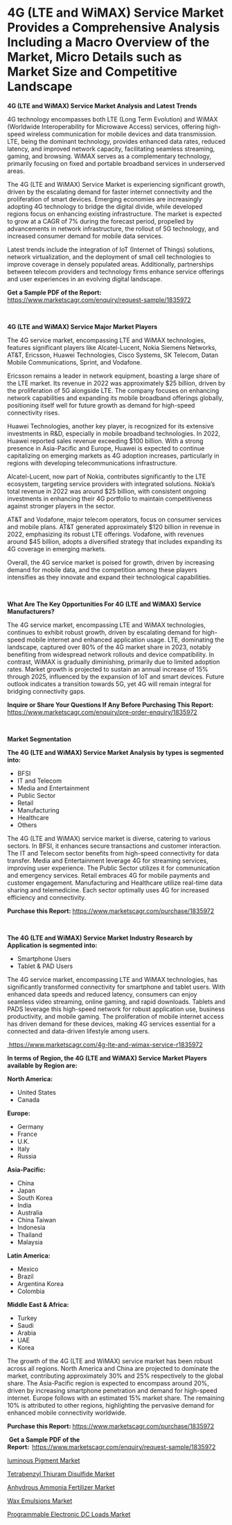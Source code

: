 <p><h1>4G (LTE and WiMAX) Service Market Provides a Comprehensive Analysis Including a Macro Overview of the Market, Micro Details such as Market Size and Competitive Landscape</h1></p><p><strong>4G (LTE and WiMAX) Service Market Analysis and Latest Trends</strong></p>
<p><p>4G technology encompasses both LTE (Long Term Evolution) and WiMAX (Worldwide Interoperability for Microwave Access) services, offering high-speed wireless communication for mobile devices and data transmission. LTE, being the dominant technology, provides enhanced data rates, reduced latency, and improved network capacity, facilitating seamless streaming, gaming, and browsing. WiMAX serves as a complementary technology, primarily focusing on fixed and portable broadband services in underserved areas.</p><p>The 4G (LTE and WiMAX) Service Market is experiencing significant growth, driven by the escalating demand for faster internet connectivity and the proliferation of smart devices. Emerging economies are increasingly adopting 4G technology to bridge the digital divide, while developed regions focus on enhancing existing infrastructure. The market is expected to grow at a CAGR of 7% during the forecast period, propelled by advancements in network infrastructure, the rollout of 5G technology, and increased consumer demand for mobile data services.</p><p>Latest trends include the integration of IoT (Internet of Things) solutions, network virtualization, and the deployment of small cell technologies to improve coverage in densely populated areas. Additionally, partnerships between telecom providers and technology firms enhance service offerings and user experiences in an evolving digital landscape.</p></p>
<p><strong>Get a Sample PDF of the Report:&nbsp;</strong> <a href="https://www.marketscagr.com/enquiry/request-sample/1835972?utm_campaign=1694&utm_medium=2&utm_source=Github&utm_content=ia&utm_term=16102024&utm_id=4g-lte-and-wimax-service">https://www.marketscagr.com/enquiry/request-sample/1835972</a></p>
<p>&nbsp;</p>
<p><strong>4G (LTE and WiMAX) Service Major Market Players</strong></p>
<p><p>The 4G service market, encompassing LTE and WiMAX technologies, features significant players like Alcatel-Lucent, Nokia Siemens Networks, AT&T, Ericsson, Huawei Technologies, Cisco Systems, SK Telecom, Datan Mobile Communications, Sprint, and Vodafone. </p><p>Ericsson remains a leader in network equipment, boasting a large share of the LTE market. Its revenue in 2022 was approximately $25 billion, driven by the proliferation of 5G alongside LTE. The company focuses on enhancing network capabilities and expanding its mobile broadband offerings globally, positioning itself well for future growth as demand for high-speed connectivity rises.</p><p>Huawei Technologies, another key player, is recognized for its extensive investments in R&D, especially in mobile broadband technologies. In 2022, Huawei reported sales revenue exceeding $100 billion. With a strong presence in Asia-Pacific and Europe, Huawei is expected to continue capitalizing on emerging markets as 4G adoption increases, particularly in regions with developing telecommunications infrastructure.</p><p>Alcatel-Lucent, now part of Nokia, contributes significantly to the LTE ecosystem, targeting service providers with integrated solutions. Nokia’s total revenue in 2022 was around $25 billion, with consistent ongoing investments in enhancing their 4G portfolio to maintain competitiveness against stronger players in the sector.</p><p>AT&T and Vodafone, major telecom operators, focus on consumer services and mobile plans. AT&T generated approximately $120 billion in revenue in 2022, emphasizing its robust LTE offerings. Vodafone, with revenues around $45 billion, adopts a diversified strategy that includes expanding its 4G coverage in emerging markets.</p><p>Overall, the 4G service market is poised for growth, driven by increasing demand for mobile data, and the competition among these players intensifies as they innovate and expand their technological capabilities.</p></p>
<p>&nbsp;</p>
<p><strong>What Are The Key Opportunities For 4G (LTE and WiMAX) Service Manufacturers?</strong></p>
<p><p>The 4G service market, encompassing LTE and WiMAX technologies, continues to exhibit robust growth, driven by escalating demand for high-speed mobile internet and enhanced application usage. LTE, dominating the landscape, captured over 80% of the 4G market share in 2023, notably benefiting from widespread network rollouts and device compatibility. In contrast, WiMAX is gradually diminishing, primarily due to limited adoption rates. Market growth is projected to sustain an annual increase of 15% through 2025, influenced by the expansion of IoT and smart devices. Future outlook indicates a transition towards 5G, yet 4G will remain integral for bridging connectivity gaps.</p></p>
<p><strong>Inquire or Share Your Questions If Any Before Purchasing This Report:</strong> <a href="https://www.marketscagr.com/enquiry/pre-order-enquiry/1835972?utm_campaign=1694&utm_medium=2&utm_source=Github&utm_content=ia&utm_term=16102024&utm_id=4g-lte-and-wimax-service">https://www.marketscagr.com/enquiry/pre-order-enquiry/1835972</a></p>
<p>&nbsp;</p>
<p><strong>Market Segmentation</strong></p>
<p><strong>The 4G (LTE and WiMAX) Service Market Analysis by types is segmented into:</strong></p>
<p><ul><li>BFSI</li><li>IT and Telecom</li><li>Media and Entertainment</li><li>Public Sector</li><li>Retail</li><li>Manufacturing</li><li>Healthcare</li><li>Others</li></ul></p>
<p><p>The 4G (LTE and WiMAX) service market is diverse, catering to various sectors. In BFSI, it enhances secure transactions and customer interaction. The IT and Telecom sector benefits from high-speed connectivity for data transfer. Media and Entertainment leverage 4G for streaming services, improving user experience. The Public Sector utilizes it for communication and emergency services. Retail embraces 4G for mobile payments and customer engagement. Manufacturing and Healthcare utilize real-time data sharing and telemedicine. Each sector optimally uses 4G for increased efficiency and connectivity.</p></p>
<p><strong>Purchase this Report:&nbsp;</strong><a href="https://www.marketscagr.com/purchase/1835972?utm_campaign=1694&utm_medium=2&utm_source=Github&utm_content=ia&utm_term=16102024&utm_id=4g-lte-and-wimax-service">https://www.marketscagr.com/purchase/1835972</a></p>
<p>&nbsp;</p>
<p><strong>The 4G (LTE and WiMAX) Service Market Industry Research by Application is segmented into:</strong></p>
<p><ul><li>Smartphone Users</li><li>Tablet & PAD Users</li></ul></p>
<p><p>The 4G service market, encompassing LTE and WiMAX technologies, has significantly transformed connectivity for smartphone and tablet users. With enhanced data speeds and reduced latency, consumers can enjoy seamless video streaming, online gaming, and rapid downloads. Tablets and PADS leverage this high-speed network for robust application use, business productivity, and mobile gaming. The proliferation of mobile internet access has driven demand for these devices, making 4G services essential for a connected and data-driven lifestyle among users.</p></p>
<p><a href="https://www.marketscagr.com/4g-lte-and-wimax-service-r1835972?utm_campaign=1694&utm_medium=2&utm_source=Github&utm_content=ia&utm_term=16102024&utm_id=4g-lte-and-wimax-service">&nbsp;https://www.marketscagr.com/4g-lte-and-wimax-service-r1835972</a></p>
<p><strong>In terms of Region, the 4G (LTE and WiMAX) Service Market Players available by Region are:</strong></p>
<p>
    <p> <strong> North America: </strong>
        <ul>
            <li>United States</li>
            <li>Canada</li>
        </ul>
        </p> 
    <p> <strong> Europe: </strong>
        <ul>
            <li>Germany</li>
            <li>France</li>
            <li>U.K.</li>
            <li>Italy</li>
            <li>Russia</li>
        </ul>
        </p> 
    <p> <strong> Asia-Pacific: </strong>
        <ul>
            <li>China</li>
            <li>Japan</li>
            <li>South Korea</li>
            <li>India</li>
            <li>Australia</li>
            <li>China Taiwan</li>
            <li>Indonesia</li>
            <li>Thailand</li>
            <li>Malaysia</li>
        </ul>
        </p> 
    <p> <strong> Latin America: </strong>
        <ul>
            <li>Mexico</li>
            <li>Brazil</li>
            <li>Argentina Korea</li>
            <li>Colombia</li>
        </ul>
        </p> 
    <p> <strong> Middle East & Africa: </strong>
        <ul>
            <li>Turkey</li>
            <li>Saudi</li>
            <li>Arabia</li>
            <li>UAE</li>
            <li>Korea</li>
        </ul>
    </p>
    </p>
<p><p>The growth of the 4G (LTE and WiMAX) service market has been robust across all regions. North America and China are projected to dominate the market, contributing approximately 30% and 25% respectively to the global share. The Asia-Pacific region is expected to encompass around 20%, driven by increasing smartphone penetration and demand for high-speed internet. Europe follows with an estimated 15% market share. The remaining 10% is attributed to other regions, highlighting the pervasive demand for enhanced mobile connectivity worldwide.</p></p>
<p><strong>Purchase this Report: </strong><a href="https://www.marketscagr.com/purchase/1835972?utm_campaign=1694&utm_medium=2&utm_source=Github&utm_content=ia&utm_term=16102024&utm_id=4g-lte-and-wimax-service">https://www.marketscagr.com/purchase/1835972</a></p>
<p>&nbsp;<strong>Get a Sample PDF of the Report:&nbsp;&nbsp;</strong><a href="https://www.marketscagr.com/enquiry/request-sample/1835972?utm_campaign=1694&utm_medium=2&utm_source=Github&utm_content=ia&utm_term=16102024&utm_id=4g-lte-and-wimax-service">https://www.marketscagr.com/enquiry/request-sample/1835972</a></p>
<p><strong></strong></p>
<p><p><a href="https://www.linkedin.com/pulse/evolution-luminous-pigment-market-key-shifts-from-2024-6s2kc?utm_campaign=1694&utm_medium=2&utm_source=Github&utm_content=ia&utm_term=16102024&utm_id=4g-lte-and-wimax-service">luminous Pigment Market</a></p><p><a href="https://www.linkedin.com/pulse/global-tetrabenzyl-thiuram-disulfide-market-focus-application-tntic?utm_campaign=1694&utm_medium=2&utm_source=Github&utm_content=ia&utm_term=16102024&utm_id=4g-lte-and-wimax-service">Tetrabenzyl Thiuram Disulfide Market</a></p><p><a href="https://www.linkedin.com/pulse/anhydrous-ammonia-fertilizer-market-overview-forecast-2024-d2g7c?utm_campaign=1694&utm_medium=2&utm_source=Github&utm_content=ia&utm_term=16102024&utm_id=4g-lte-and-wimax-service">Anhydrous Ammonia Fertilizer Market</a></p><p><a href="https://www.linkedin.com/pulse/global-wax-emulsions-industry-analysis-report-market-size-fbrpc?utm_campaign=1694&utm_medium=2&utm_source=Github&utm_content=ia&utm_term=16102024&utm_id=4g-lte-and-wimax-service">Wax Emulsions Market</a></p><p><a href="https://github.com/SamiaChowdhury801/Market-Research-Report-List-1/blob/main/programmable-electronic-dc-loads-market.md?utm_campaign=1694&utm_medium=2&utm_source=Github&utm_content=ia&utm_term=16102024&utm_id=4g-lte-and-wimax-service">Programmable Electronic DC Loads Market</a></p></p>